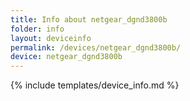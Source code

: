 ```yaml
---
title: Info about netgear_dgnd3800b
folder: info
layout: deviceinfo
permalink: /devices/netgear_dgnd3800b/
device: netgear_dgnd3800b
---
```

{% include templates/device_info.md %}
